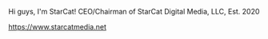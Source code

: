 Hi guys, I'm StarCat!
CEO/Chairman of StarCat Digital Media, LLC, Est. 2020

https://www.starcatmedia.net

<!---
captainstarcat/captainstarcat is a ✨ special ✨ repository because its `README.md` (this file) appears on your GitHub profile.
You can click the Preview link to take a look at your changes.
--->
